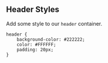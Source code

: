 ## Header Styles

Add some style to our `header` container.

	header {
		background-color: #222222;
		color: #FFFFFF;
		padding: 20px;
	}